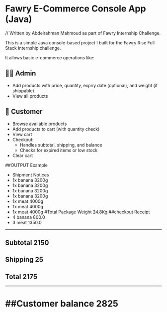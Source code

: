 # Fawry E-Commerce Console App (Java)
// Written by Abdelrahman Mahmoud as part of Fawry Internship Challenge.

This is a simple Java console-based project I built for the Fawry Rise Full Stack Internship challenge.

It allows basic e-commerce operations like:

## 👨‍💼 Admin
- Add products with price, quantity, expiry date (optional), and weight (if shippable)
- View all products

## 👤 Customer
- Browse available products
- Add products to cart (with quantity check)
- View cart
- Checkout:
  - Handles subtotal, shipping, and balance
  - Checks for expired items or low stock
- Clear cart

##OUTPUT Example
- Shipment Notices 
- 1x banana 3200g
- 1x banana 3200g
- 1x banana 3200g
- 1x banana 3200g
- 1x meat 4000g
- 1x meat 4000g
- 1x meat 4000g
#Total Package Weight 24.8Kg
##checkout Receipt 
- 4 banana 800.0
- 3 meat 1350.0
--------------------------------------
## Subtotal             2150
## Shipping             25
## Total             2175
--------------------------------------
##Customer balance              2825
========================
